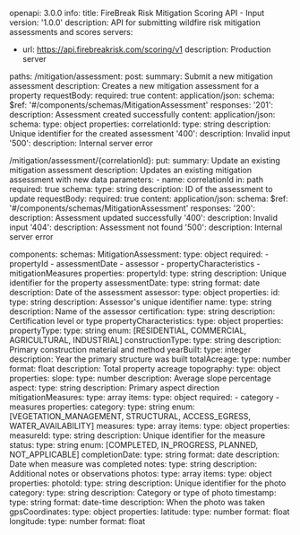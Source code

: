 openapi: 3.0.0
info:
  title: FireBreak Risk Mitigation Scoring API - Input
  version: '1.0.0'
  description: API for submitting wildfire risk mitigation assessments and scores
servers:
  - url: https://api.firebreakrisk.com/scoring/v1
    description: Production server

paths:
  /mitigation/assessment:
    post:
      summary: Submit a new mitigation assessment
      description: Creates a new mitigation assessment for a property
      requestBody:
        required: true
        content:
          application/json:
            schema:
              $ref: '#/components/schemas/MitigationAssessment'
      responses:
        '201':
          description: Assessment created successfully
          content:
            application/json:
              schema:
                type: object
                properties:
                  correlationId:
                    type: string
                    description: Unique identifier for the created assessment
        '400':
          description: Invalid input
        '500':
          description: Internal server error

  /mitigation/assessment/{correlationId}:
    put:
      summary: Update an existing mitigation assessment
      description: Updates an existing mitigation assessment with new data
      parameters:
        - name: correlationId
          in: path
          required: true
          schema:
            type: string
          description: ID of the assessment to update
      requestBody:
        required: true
        content:
          application/json:
            schema:
              $ref: '#/components/schemas/MitigationAssessment'
      responses:
        '200':
          description: Assessment updated successfully
        '400':
          description: Invalid input
        '404':
          description: Assessment not found
        '500':
          description: Internal server error

components:
  schemas:
    MitigationAssessment:
      type: object
      required:
        - propertyId
        - assessmentDate
        - assessor
        - propertyCharacteristics
        - mitigationMeasures
      properties:
        propertyId:
          type: string
          description: Unique identifier for the property
        assessmentDate:
          type: string
          format: date
          description: Date of the assessment
        assessor:
          type: object
          properties:
            id:
              type: string
              description: Assessor's unique identifier
            name:
              type: string
              description: Name of the assessor
            certification:
              type: string
              description: Certification level or type
        propertyCharacteristics:
          type: object
          properties:
            propertyType:
              type: string
              enum: [RESIDENTIAL, COMMERCIAL, AGRICULTURAL, INDUSTRIAL]
            constructionType:
              type: string
              description: Primary construction material and method
            yearBuilt:
              type: integer
              description: Year the primary structure was built
            totalAcreage:
              type: number
              format: float
              description: Total property acreage
            topography:
              type: object
              properties:
                slope:
                  type: number
                  description: Average slope percentage
                aspect:
                  type: string
                  description: Primary aspect direction
        mitigationMeasures:
          type: array
          items:
            type: object
            required:
              - category
              - measures
            properties:
              category:
                type: string
                enum: [VEGETATION_MANAGEMENT, STRUCTURAL, ACCESS_EGRESS, WATER_AVAILABILITY]
              measures:
                type: array
                items:
                  type: object
                  properties:
                    measureId:
                      type: string
                      description: Unique identifier for the measure
                    status:
                      type: string
                      enum: [COMPLETED, IN_PROGRESS, PLANNED, NOT_APPLICABLE]
                    completionDate:
                      type: string
                      format: date
                      description: Date when measure was completed
                    notes:
                      type: string
                      description: Additional notes or observations
        photos:
          type: array
          items:
            type: object
            properties:
              photoId:
                type: string
                description: Unique identifier for the photo
              category:
                type: string
                description: Category or type of photo
              timestamp:
                type: string
                format: date-time
                description: When the photo was taken
              gpsCoordinates:
                type: object
                properties:
                  latitude:
                    type: number
                    format: float
                  longitude:
                    type: number
                    format: float
